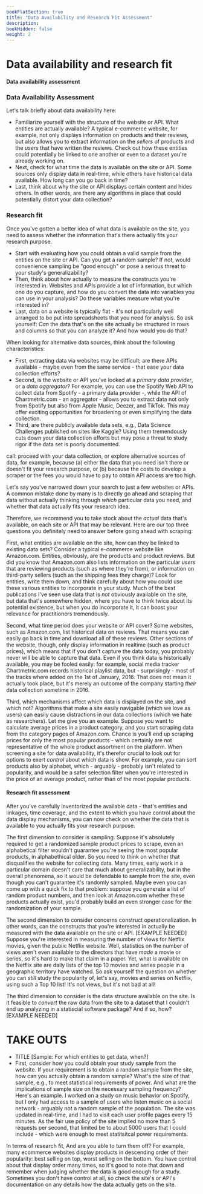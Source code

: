 ```yaml
---
bookFlatSection: true
title: "Data Availability and Research Fit Assessment"
description:
bookHidden: false
weight: 2
---
```



#  Data availability and research fit

#### Data availability assessment


### Data Availability Assessment

Let's talk briefly about data availability here:

- Familiarize yourself with the structure of the website or API. What entities are actually available? A typical e-commerce website, for example, not only displays information on products and their reviews, but also allows you to extract information on the *sellers* of products and the *users* that have written the reviews. Check out how these entities could potentially be linked to one another or even to a dataset you're already working on.
- Next, check for what time the data is available on the site or API. Some sources only display data in real-time, while others have historical data available. How long can you go back in time?
- Last, think about why the site or API displays certain content and hides others. In other words, are there any algorithms in place that could potentially distort your data collection?

### Research fit

Once you've gotten a better idea of what data is available on the site, you need to assess whether the information that's there actually fits your research purpose.

- Start with evaluating how you could obtain a valid sample from the entities on the site or API. Can you get a random sample? If not, would convenience sampling be "good enough" or pose a serious threat to your study's generalizability?
- Then, think about how actually to measure the constructs you're interested in. Websites and APIs provide a lot of information, but which one do you capture, and how do you convert the data into variables you can use in your analysis? Do these variables measure what you're interested in?
- Last, data on a website is typically flat - it's not particularly well arranged to be put into spreadsheets that you need for analysis. So ask yourself: *Can* the data that's on the site actually be structured in rows and columns so that you can analyze it? And how would you do that?



When looking for alternative data sources, think about the following characteristics:
- First, extracting data via websites may be difficult; are there APIs available - maybe even from the same service - that ease your data collection efforts?
- Second, is the website or API you've looked at a *primary data provider*, or a *data aggregator*? For example, you can use the Spotify Web API to collect data from Spotify - a primary data provider -, while the API of Chartmetric.com - an aggregator - allows you to extract data not only from Spotify but also from Apple Music, Deezer, and TikTok. This may offer exciting opportunities for broadening or even simplifying the data collection.
- Third, are there publicly available data sets, e.g., Data Science Challenges published on sites like Kaggle? Using them tremendously cuts down your data collection efforts but may pose a threat to study rigor if the data set is poorly documented.




 call: proceed with your data collection, or explore alternative sources of data, for example, because (a) either the data that you need isn't there or doesn't fit your research purpose, or (b) because the costs to develop a scraper or the fees you would have to pay to obtain API access are too high.



Let's say you've narrowed down your search to just a few websites or APIs. A common mistake done by many is to directly go ahead and scraping that data without actually thinking through *which* particular data you need, and whether that data actually fits your research idea.

Therefore, we recommend you to take stock about the *actual* data that's available, on each site or API that may be relevant. Here are our top three questions you definitely need to answer before going ahead with scraping:

First, what entities are available on the site, how can they be linked to existing data sets? Consider a typical e-commerce website like Amazon.com. Entities, obviously, are the products and product reviews. But did you know that Amazon.com also lists information on the particular *users* that are reviewing products (such as where they're from), or information on third-party sellers (such as the shipping fees they charge)? Look for entities, write them down, and think carefully about how you could use these various entities to incorporate in your study. Much of the best publications I've seen use data that is *not* obviously available on the site, but data that's somewhere hidden, where you have to think twice about its potential existence, but when you do incorporate it, it can boost your relevance for practitioners tremendously.

Second, what time period does your website or API cover? Some websites, such as Amazon.com, list historical data on reviews. That means you can easily go back in time and download all of these reviews. Other sections of the website, though, only display information in realtime (such as product prices), which means that if you don't capture the data today, you probably never will be able to capture that data. Even if you think data is historically available, you may be fooled easily: for example, social media tracker Chartmetric.com records historical playlist data, but - surprisingly - most of the tracks where added on the 1st of January, 2016. That does not mean it actually took place, but it's merely an outcome of the company starting *their* data collection sometime in 2016.

Third, which mechanisms affect which data is displayed on the site, and which not? Algorithms that make a site easily navigable (which we love as users) can easily cause distractions in our data collections (which we hate as researchers). Let me give you an example. Suppose you want to calculate average prices in a product category, and you start scraping data from the category pages of Amazon.com. Chance is you'll end up scraping prices for only the most popular products - which certainly are not representative of the whole product assortment on the platform. When screening a site for data availability, it's therefor crucial to look out for options to exert *control* about which data is show. For example, you can sort products also by alphabet, which - arguably - probably isn't related to popularity, and would be a safer selection filter when you're interested in the price of an average product, rather than of the most popular products.

#### Research fit assessment

After you've carefully inventorized the available data - that's entities and linkages, time coverage, and the extent to which you have control about the data display mechanisms, you can now check on whether the data that is available to you actually fits your research purpose.

The first dimension to consider is sampling. Suppose it's absolutely required to get a randomized sample product prices to scrape, even an alphabetical filter wouldn't guarantee you're seeing the most popular products, in alphabethical older. So you need to think on whether that disqualifies the website for collecting data. Many times, early work in a particular domain doesn't care that much about generalizability, but in the overall phenomena, so it would be defendable to sample from the site, even though you can't guarantee it's randomly sampled. Maybe even you can come up with a quick fix to that problem: suppose you generate a list of random product numbers, and then look at Amazon.com whether these products actually exist, you'd probably build an even stronger case for the randomization of your sample.

The second dimension to consider concerns construct operationalization. In other words, can the constructs that you're interested in actually be measured with the data available on the site or API. [EXAMPLE NEEDED] Suppose you're interested in measuring the number of views for Netflix movies, given the public Netflix website. Well, statistics on the number of views aren't even available to the directors that have *made* a movie or series, so it's hard to make that claim in a paper. Yet, what *is* available on the Netflix site are daily lists of the top 10 movies and series people in a geographic territory have watched. So ask yourself the question on whether you can *still* study the popularity of, let's say, movies and series on Netflix, using such a Top 10 list! It's not views, but it's not bad at all!

The third dimension to consider is the data structure available on the site. Is it feasible to *convert* the raw data from the site to a dataset that I couldn't end up analyzing in a statiscial software package? And if so, how? [EXAMPLE NEEDED]






# TAKE OUTS


- TITLE [Sample: For which entities to get data, when?]
- First, consider how you could obtain your study sample from the website. If your requirement is to obtain a random sample from the site, how can you actually obtain a random sample? What's the size of that sample, e.g., to meet statistical requirements of power. And what are the implications of sample size on the necessary sampling frequency? Here's an example. I worked on a study on music behavior on Spotify, but I only had access to a sample of users who listen music on a social network - arguably not a random sample of the population. The site was updated in real-time, and I had to visit each user profile pages every 15 minutes. As the fair use policy of the site implied no more than 5 requests per second, that limited be to about 5000 users that I could include - which were enough to meet statitsitcal power requirements.


In terms of research fit,
And are you able to turn them off? For example, many ecommerce websites display products in descending order of their popularity: best selling on top, worst selling on the bottom. You have control about that display order many times, so it's good to note that down and remember when judging whether the data is good enough for a study. Sometimes you don't have control at all, so check the site's or API's documentation on any details how the data actually gets on the site.
